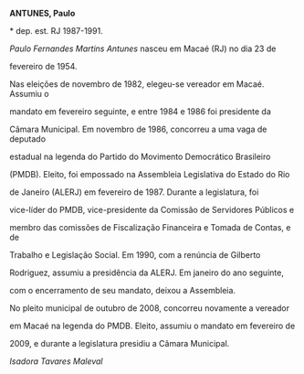 **ANTUNES, Paulo**



\* dep. est. RJ 1987-1991.



*Paulo Fernandes Martins Antunes* nasceu em Macaé (RJ) no dia 23 de

fevereiro de 1954.



Nas eleições de novembro de 1982, elegeu-se vereador em Macaé. Assumiu o

mandato em fevereiro seguinte, e entre 1984 e 1986 foi presidente da

Câmara Municipal. Em novembro de 1986, concorreu a uma vaga de deputado

estadual na legenda do Partido do Movimento Democrático Brasileiro

(PMDB). Eleito, foi empossado na Assembleia Legislativa do Estado do Rio

de Janeiro (ALERJ) em fevereiro de 1987. Durante a legislatura, foi

vice-líder do PMDB, vice-presidente da Comissão de Servidores Públicos e

membro das comissões de Fiscalização Financeira e Tomada de Contas, e de

Trabalho e Legislação Social. Em 1990, com a renúncia de Gilberto

Rodriguez, assumiu a presidência da ALERJ. Em janeiro do ano seguinte,

com o encerramento de seu mandato, deixou a Assembleia.



No pleito municipal de outubro de 2008, concorreu novamente a vereador

em Macaé na legenda do PMDB. Eleito, assumiu o mandato em fevereiro de

2009, e durante a legislatura presidiu a Câmara Municipal.



*Isadora Tavares Maleval*



